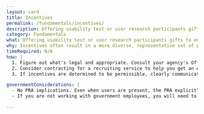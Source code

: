 ```yaml
---
layout: card
title: Incentives
permalink: /fundamentals/incentives/
description: Offering usability test or user research participants gifts to encourage participation and to thank them for their time.
category: Fundamentals
what: Offering usability test or user research participants gifts to encourage participation and to thank them for their time.
why: Incentives often result in a more diverse, representative set of participants. Without incentives, you often end up recruiting people with a strong intrinsic interest in your website. These people may not have the same needs and experiences as a less interested pool of users. With incentives, you can encourage less interested, more representative people to participate.
timeRequired: N/A
how: |
  1. Figure out what's legal and appropriate. Consult your agency's Office of General Counsel on options for providing incentives or gifts to encourage participation in usability testing, consistent with your agency's authorities. The options will depend upon your agency's authorities and the specific facts.
  2. Consider contracting for a recruiting service to help you get an effective research pool.
  3. If incentives are determined to be permissible, clearly communicate when and how participants will receive incentives. In the emails, postings or other materials you use to recruit your participants, describe the incentive and how participants will receive it (via mail, pick up at an office, etc.). This is particularly important for "remote" research.

governmentConsiderations: |
  - No PRA implications. Even when users are present, the PRA explicitly exempts direct observation and non-standardized conversation, 5 CFR 1320.3(h)3.
  - If you are not working with government employees, you will need to observe standard precautions for archiving personally identifiable information.  

---
```

